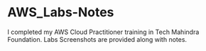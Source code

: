 # AWS_Labs-Notes
I completed my AWS Cloud Practitioner training in Tech Mahindra Foundation. Labs Screenshots are provided along with notes.
